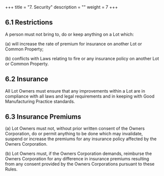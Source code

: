 +++
title = "7. Security"
description = ""
weight = 7
+++


## 6.1	Restrictions
A person must not bring to, do or keep anything on a Lot which:

(a)	will increase the rate of premium for insurance on another Lot or Common Property;

(b)	conflicts with Laws relating to fire or any insurance policy on another Lot or Common Property.

## 6.2	Insurance
All Lot Owners must ensure that any improvements within a Lot are in compliance with all laws and legal requirements and in keeping with Good Manufacturing Practice standards.

## 6.3	Insurance Premiums
(a)	Lot Owners must not, without prior written consent of the Owners Corporation, do or permit anything to be done which may invalidate, suspend or increase the premiums for any insurance policy affected by the Owners Corporation.

(b)	Lot Owners must, if the Owners Corporation demands, reimburse the Owners Corporation for any difference in insurance premiums resulting from any consent provided by the Owners Corporations pursuant to these Rules.

